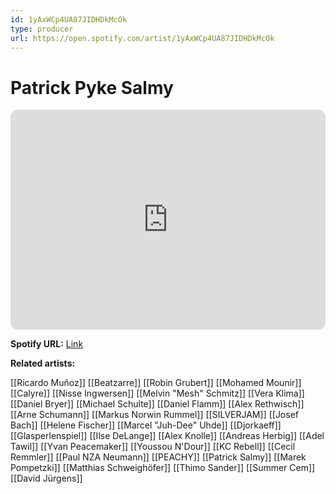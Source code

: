 ```yaml
---
id: 1yAxWCp4UA87JIDHDkMcOk
type: producer
url: https://open.spotify.com/artist/1yAxWCp4UA87JIDHDkMcOk
---
```

# Patrick Pyke Salmy

<iframe style="border-radius:12px" src="https://open.spotify.com/embed/artist/1yAxWCp4UA87JIDHDkMcOk" width="100%" height="352" frameBorder="0" allowfullscreen="" allow="autoplay; clipboard-write; encrypted-media; fullscreen; picture-in-picture" loading="lazy"></iframe>

**Spotify URL:** [Link](https://open.spotify.com/artist/1yAxWCp4UA87JIDHDkMcOk)

**Related artists:**

[[Ricardo Muñoz]]
[[Beatzarre]]
[[Robin Grubert]]
[[Mohamed Mounir]]
[[Calyre]]
[[Nisse Ingwersen]]
[[Melvin "Mesh" Schmitz]]
[[Vera Klima]]
[[Daniel Bryer]]
[[Michael Schulte]]
[[Daniel Flamm]]
[[Alex Rethwisch]]
[[Arne Schumann]]
[[Markus Norwin Rummel]]
[[SILVERJAM]]
[[Josef Bach]]
[[Helene Fischer]]
[[Marcel "Juh-Dee" Uhde]]
[[Djorkaeff]]
[[Glasperlenspiel]]
[[Ilse DeLange]]
[[Alex Knolle]]
[[Andreas Herbig]]
[[Adel Tawil]]
[[Yvan Peacemaker]]
[[Youssou N'Dour]]
[[KC Rebell]]
[[Cecil Remmler]]
[[Paul NZA Neumann]]
[[PEACHY]]
[[Patrick Salmy]]
[[Marek Pompetzki]]
[[Matthias Schweighöfer]]
[[Thimo Sander]]
[[Summer Cem]]
[[David Jürgens]]
